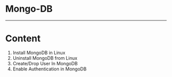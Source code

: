 # Mongo-DB
____________________________________________________________________________________________________________________________
# Content 
1. Install MongoDB in Linux
2. Uninstall MongoDB from Linux
3. Create/Drop User In MongoDB 
4. Enable Authentication in MongoDB

